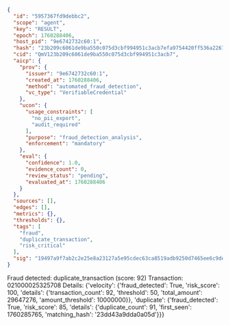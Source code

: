 ```json
{
  "id": "5957367fd9debbc2",
  "scope": "agent",
  "key": "RESULT",
  "epoch": 1760288406,
  "host_pid": "9e6742732c60:1",
  "hash": "23b209c6061de9ba550c075d3cbf994951c3acb7efa9754420ff536a2267c273",
  "cid": "QmV123b209c6061de9ba550c075d3cbf994951c3acb7",
  "aicp": {
    "prov": {
      "issuer": "9e6742732c60:1",
      "created_at": 1760288406,
      "method": "automated_fraud_detection",
      "vc_type": "VerifiableCredential"
    },
    "ucon": {
      "usage_constraints": [
        "no_pii_export",
        "audit_required"
      ],
      "purpose": "fraud_detection_analysis",
      "enforcement": "mandatory"
    },
    "eval": {
      "confidence": 1.0,
      "evidence_count": 0,
      "review_status": "pending",
      "evaluated_at": 1760288406
    }
  },
  "sources": [],
  "edges": [],
  "metrics": {},
  "thresholds": {},
  "tags": [
    "fraud",
    "duplicate_transaction",
    "risk_critical"
  ],
  "sig": "19497a9f7ab2c2e25e8a23127a5e95cdec63ca8519adb9250d7465ee6c9deeb4"
}
```

Fraud detected: duplicate_transaction (score: 92)
Transaction: 021000025325708
Details: {'velocity': {'fraud_detected': True, 'risk_score': 100, 'details': {'transaction_count': 92, 'threshold': 50, 'total_amount': 29647276, 'amount_threshold': 10000000}}, 'duplicate': {'fraud_detected': True, 'risk_score': 85, 'details': {'duplicate_count': 91, 'first_seen': 1760285765, 'matching_hash': '23dd43a9dda0a05d'}}}
